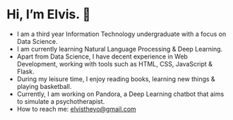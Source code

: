 # Hi, I’m Elvis. 👋 
- I am a third year Information Technology undergraduate with a focus on Data Science. 
- I am currently learning Natural Language Processing & Deep Learning. 
- Apart from Data Science, I have decent experience in Web Development, working with tools such as HTML, CSS, JavaScript & Flask.
- During my leisure time, I enjoy reading books, learning new things & playing basketball.
- Currently, I am working on Pandora, a Deep Learning chatbot that aims to simulate a psychotherapist.
- How to reach me: elvistheyo@gmail.com




<!---
avocadopelvis/avocadopelvis is a ✨ special ✨ repository because its `README.md` (this file) appears on your GitHub profile.
You can click the Preview link to take a look at your changes.
--->
